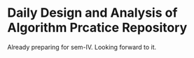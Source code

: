 <h1>Daily Design and Analysis of Algorithm Prcatice Repository</h1>

<p>Already preparing for sem-IV. Looking forward to it. </p>